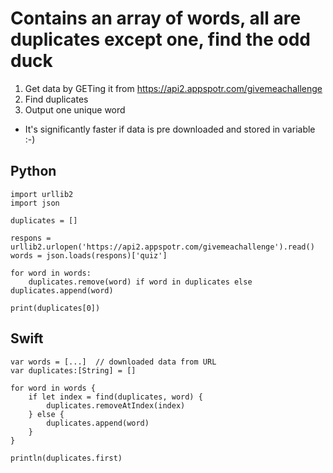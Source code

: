 # Contains an array of words, all are duplicates except one, find the odd duck

1. Get data by GETing it from https://api2.appspotr.com/givemeachallenge
2. Find duplicates
3. Output one unique word
* It's significantly faster if data is pre downloaded and stored in variable :-)

## Python

```
import urllib2
import json

duplicates = []

respons = urllib2.urlopen('https://api2.appspotr.com/givemeachallenge').read()
words = json.loads(respons)['quiz']

for word in words:
    duplicates.remove(word) if word in duplicates else duplicates.append(word)

print(duplicates[0])
```

## Swift
```
var words = [...]  // downloaded data from URL
var duplicates:[String] = []

for word in words {
    if let index = find(duplicates, word) {
        duplicates.removeAtIndex(index)
    } else {
        duplicates.append(word)
    }
}

println(duplicates.first)
```
